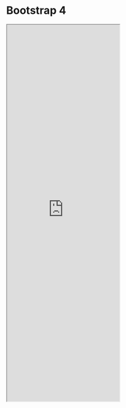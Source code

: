 # Bootstrap 4

<!-- markdownlint-disable MD033 -->

<iframe class="doc-sample-frame" src="https://ej2.syncfusion.com/products/icons/bootstrap4/demo.html" style="height:1000px;"></iframe>
